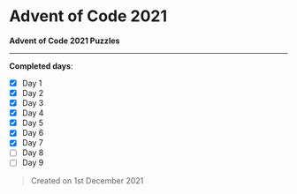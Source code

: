# Advent of Code 2021

**Advent of Code 2021 Puzzles**

***
**Completed days**:
- [x] Day 1
- [x] Day 2
- [x] Day 3
- [x] Day 4
- [x] Day 5
- [x] Day 6
- [x] Day 7
- [ ] Day 8
- [ ] Day 9

> Created on 1st December 2021